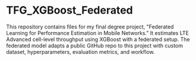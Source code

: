 # TFG_XGBoost_Federated
This repository contains files for my final degree project, "Federated Learning for Performance Estimation in Mobile Networks." It estimates LTE Advanced cell-level throughput using XGBoost with a federated setup. The federated model adapts a public GitHub repo to this project with custom dataset, hyperparameters, evaluation metrics, and workflow.
